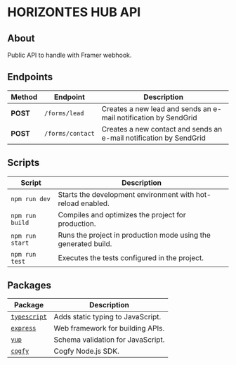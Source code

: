 # HORIZONTES HUB API

## About
Public API to handle with Framer webhook.

## Endpoints
| Method | Endpoint       | Description                 |
|--------|----------------|-----------------------------|
| **POST**    | `/forms/lead`       | Creates a new lead and sends an e-mail notification by SendGrid  |
| **POST**    | `/forms/contact`       | Creates a new contact and sends an e-mail notification by SendGrid  |

## Scripts
| Script           | Description                                                        |
|-------------------|--------------------------------------------------------------------|
| `npm run dev`    | Starts the development environment with hot-reload enabled.        |
| `npm run build`  | Compiles and optimizes the project for production.                 |
| `npm run start`  | Runs the project in production mode using the generated build.     |
| `npm run test`   | Executes the tests configured in the project.                      |

## Packages
| Package                                       | Description                           |
|-----------------------------------------------|---------------------------------------|
| [`typescript`](https://www.typescriptlang.org/docs/) | Adds static typing to JavaScript.    |
| [`express`](https://expressjs.com/en/starter/installing.html) | Web framework for building APIs.     |
| [`yup`](https://github.com/jquense/yup)       | Schema validation for JavaScript.    |
| [`cogfy`](https://docs.cogfy.com/nodejs)       | Cogfy Node.js SDK.    |


